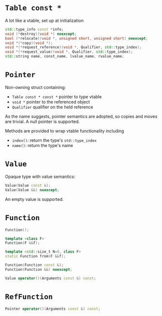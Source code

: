 # `Table const *`
A lot like a vtable, set up at initialization

```c++
std::type_info const *info;
void (*destroy)(void *) noexcept;
bool (*relocate)(void *, unsigned short, unsigned short) noexcept;
void *(*copy)(void *);
void *(*request_reference)(void *, Qualifier, std::type_index);
void *(*request_value)(void *, Qualifier, std::type_index);
std::string name, const_name, lvalue_name, rvalue_name;
```

# `Pointer`

Non-owning struct containing:
- `Table const * const *` pointer to type vtable
- `void *` pointer to the referenced object
- `Qualifier` qualifier on the held reference

As the name suggests, pointer semantics are adopted, so copies and moves are trivial. A null pointer is supported.

Methods are provided to wrap vtable functionality including
- `index()`: return the type's `std::type_index`
- `name()`: return the type's name

# `Value`

Opaque type with value semantics:
```c++
Value(Value const &);
Value(Value &&) noexcept;
```

An empty value is supported.

# `Function`
```c++
Function();

template <class F>
Function(F &&f);

template <std::size_t N=0, class F>
static Function from(F &&f);

Function(Function const &);
Function(Function &&) noexcept;

Value operator()(Arguments const &) const;
```

# `RefFunction`

```c++
Pointer operator()(Arguments const &) const;
```